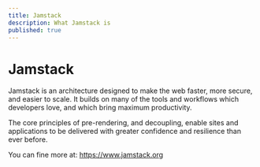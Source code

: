 ```yaml
---
title: Jamstack
description: What Jamstack is
published: true
---
```


# Jamstack
Jamstack is an architecture designed to make the web faster, more secure, and easier to scale. It builds on many of the tools and workflows which developers love, and which bring maximum productivity.

The core principles of pre-rendering, and decoupling, enable sites and applications to be delivered with greater confidence and resilience than ever before.

You can fine more at: https://www.jamstack.org